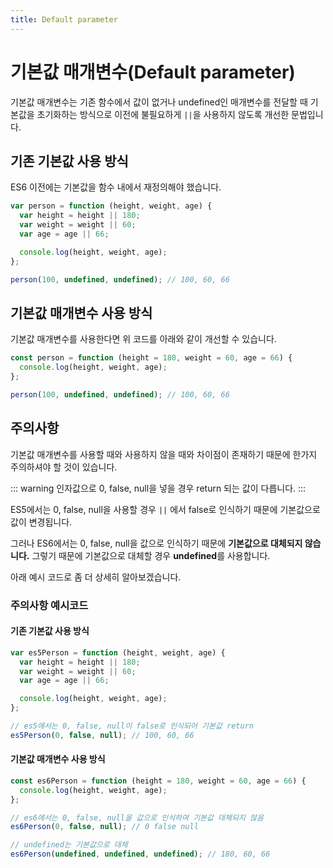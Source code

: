 ```yaml
---
title: Default parameter
---
```


# 기본값 매개변수(Default parameter)

기본값 매개변수는 기존 함수에서 값이 없거나 undefined인 매개변수를 전달할 때 기본값을 초기화하는 방식으로 이전에 불필요하게 `||`을 사용하지 않도록 개선한 문법입니다.

## 기존 기본값 사용 방식

ES6 이전에는 기본값을 함수 내에서 재정의해야 했습니다.

```js {2-4}
var person = function (height, weight, age) {
  var height = height || 180;
  var weight = weight || 60;
  var age = age || 66;

  console.log(height, weight, age);
};

person(100, undefined, undefined); // 100, 60, 66
```

## 기본값 매개변수 사용 방식

기본값 매개변수를 사용한다면 위 코드를 아래와 같이 개선할 수 있습니다.

```js {1}
const person = function (height = 180, weight = 60, age = 66) {
  console.log(height, weight, age);
};

person(100, undefined, undefined); // 100, 60, 66
```

## 주의사항

기본값 매개변수를 사용할 때와 사용하지 않을 때와 차이점이 존재하기 때문에 한가지 주의하셔야 할 것이 있습니다.

::: warning
인자값으로 0, false, null을 넣을 경우 return 되는 값이 다릅니다.
:::

ES5에서는 0, false, null을 사용할 경우 `||` 에서 false로 인식하기 때문에 기본값으로 값이 변경됩니다.

그러나 ES6에서는 0, false, null을 값으로 인식하기 때문에 **기본값으로 대체되지 않습니다.** 그렇기 때문에 기본값으로 대체할 경우 **undefined**를 사용합니다.

아래 예시 코드로 좀 더 상세히 알아보겠습니다.

### 주의사항 예시코드

#### 기존 기본값 사용 방식

```js {10}
var es5Person = function (height, weight, age) {
  var height = height || 180;
  var weight = weight || 60;
  var age = age || 66;

  console.log(height, weight, age);
};

// es5에서는 0, false, null이 false로 인식되어 기본값 return
es5Person(0, false, null); // 100, 60, 66
```

#### 기본값 매개변수 사용 방식

```js {9}
const es6Person = function (height = 180, weight = 60, age = 66) {
  console.log(height, weight, age);
};

// es6에서는 0, false, null을 값으로 인식하여 기본값 대체되지 않음
es6Person(0, false, null); // 0 false null

// undefined는 기본값으로 대체
es6Person(undefined, undefined, undefined); // 180, 60, 66
```